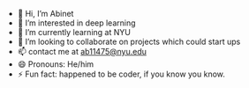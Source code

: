 - 👋 Hi, I’m Abinet
- 👀 I’m interested in deep learning
- 🌱 I’m currently learning at NYU
- 💞️ I’m looking to collaborate on projects which could start ups
- 📫 contact me at ab11475@nyu.edu
- 😄 Pronouns: He/him
- ⚡ Fun fact: happened to be coder, if you know you know.

<!---
Abinet3/Abinet3 is a ✨ special ✨ repository because its `README.md` (this file) appears on your GitHub profile.
You can click the Preview link to take a look at your changes.
--->
